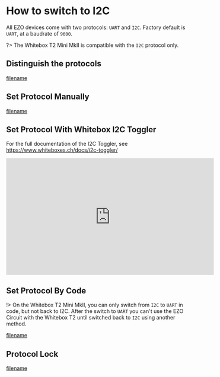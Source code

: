 # How to switch to I2C

All EZO devices come with two protocols: `UART` and `I2C`. Factory default is `UART`, at a baudrate of `9600`.

?> The Whitebox T2 Mini MkII is compatible with the `I2C` protocol only.

## Distinguish the protocols

[filename](../common/ezo-protocols.md ':include')


## Set Protocol Manually

[filename](../common/ezo-protocols-manually.md ':include')


## Set Protocol With Whitebox I2C Toggler

For the full documentation of the I2C Toggler, see https://www.whiteboxes.ch/docs/i2c-toggler/

<iframe width="560" height="315" src="https://www.youtube.com/embed/W-arD9e24OI" frameborder="0" allow="accelerometer; autoplay; clipboard-write; encrypted-media; gyroscope; picture-in-picture" allowfullscreen></iframe>

## Set Protocol By Code

!> On the Whitebox T2 Mini MkII, you can only switch from `I2C` to `UART` in code, but not back to I2C. After the switch to `UART` you can't use the EZO Circuit with the Whitebox T2 until switched back to `I2C` using another method.

[filename](../common/ezo-protocols-code.md ':include')

##  Protocol Lock

[filename](../common/ezo-protocols-lock.md ':include')
